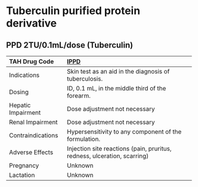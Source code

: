 # Tuberculin purified protein derivative

## PPD 2TU/0.1mL/dose (Tuberculin)

| TAH Drug Code      | [**IPPD**](https://www.tahsda.org.tw/drugs/hissearch.php?drug_code=IPPD)   |
|:-------------------|:---------------------------------------------------------------------------|
| Indications        | Skin test as an aid in the diagnosis of tuberculosis.                      |
| Dosing             | ID, 0.1 mL, in the middle third of the forearm.                            |
| Hepatic Impairment | Dose adjustment not necessary                                              |
| Renal Impairment   | Dose adjustment not necessary                                              |
| Contraindications  | Hypersensitivity to any component of the formulation.                      |
| Adverse Effects    | Injection site reactions (pain, pruritus, redness, ulceration, scarring)   |
| Pregnancy          | Unknown                                                                    |
| Lactation          | Unknown                                                                    |

